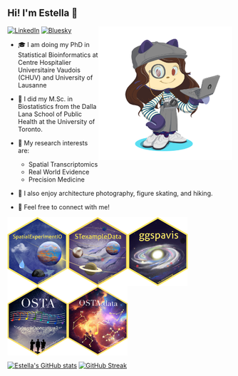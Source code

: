 ## Hi! I'm Estella 👋

<img align="right" width="300" src="https://raw.githubusercontent.com/EstellaD/EstellaD/master/My_Octocat_Github.png">

[![LinkedIn](https://img.shields.io/badge/LinkedIn-blue?style=flat&logo=Linkedin&logoColor=white&link=https://www.linkedin.com/in/estella-dong/)](https://www.linkedin.com/in/estella-dong/) 
[![Bluesky](https://img.shields.io/badge/Bluesky-1DA1F2?style=flat&logo=Bluesky&logoColor=white&link=https://bsky.app/profile/estellayixingdong.bsky.social)](https://bsky.app/profile/estellayixingdong.bsky.social)
 <img src="https://komarev.com/ghpvc/?username=estellad&style=flat-square&color=blue" alt=""/>

* 🎓  I am doing my PhD in Statistical Bioinformatics at Centre Hospitalier Universitaire Vaudois (CHUV) and University of Lausanne
* 📖  I did my M.Sc. in Biostatistics from the Dalla Lana School of Public Health at the University of Toronto. 
* 🔭  My research interests are:
  * Spatial Transcriptomics
  * Real World Evidence
  * Precision Medicine
    
* 🌱  I also enjoy architecture photography, figure skating, and hiking. 
* 💬  Feel free to connect with me!

[<img align="left" width="135" src="https://raw.githubusercontent.com/EstellaD/EstellaD/master/SpatialExperimentIO.png">](https://github.com/estellad/SpatialExperimentIO)
[<img align="left" width="135" src="https://raw.githubusercontent.com/EstellaD/EstellaD/master/STexampleData.png">](https://github.com/estellad/STexampleData)
[<img align="left" width="135" src="https://raw.githubusercontent.com/EstellaD/EstellaD/master/ggspavis.png">](https://github.com/estellad/ggspavis)
[<img align="left" width="135" src="https://raw.githubusercontent.com/EstellaD/EstellaD/master/OSTA.png">](https://github.com/estellad/OSTA)
[<img align="left" width="135" src="https://raw.githubusercontent.com/EstellaD/EstellaD/master/OSTA.data.png">](https://github.com/estellad/OSTA.data)

<br clear="both" />

[![Estella's GitHub stats](https://github-readme-stats.vercel.app/api?username=estellad&card_width=300px&theme=vision-friendly-dark&show_icons=true)](https://github.com/anuraghazra/github-readme-stats)
[![GitHub Streak](http://github-readme-streak-stats.herokuapp.com?user=estellad&theme=highcontrast&background=000000&card_width=400)](https://git.io/streak-stats)
<!--
**EstellaD/EstellaD** is a ✨ _special_ ✨ repository because its `README.md` (this file) appears on your GitHub profile.
The octocat is from here: [#myoctocat](https://myoctocat.com/build-your-octocat/?fbclid=IwAR1rL00Bp6V7lGF_pnqQfda87wqIMGWQ_bH7Ve3HlWKakWcZ-Y7-t3UCnig)
Here are some ideas to get you started:

- 🔭 I’m currently working on ...
- 🌱 I’m currently learning ...
- 👯 I’m looking to collaborate on ...
- 🤔 I’m looking for help with ...
- 💬 Ask me about ...
- 📫 How to reach me: ...
- 😄 Pronouns: ...
- ⚡ Fun fact: ...
-->
